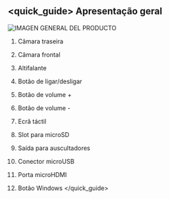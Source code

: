 ## <quick_guide> Apresentação geral
![IMAGEN GENERAL DEL PRODUCTO](http://static.energysistem.com/images/manuals/42652/566950ef106d5.jpg)

1. Câmara traseira

2. Câmara frontal

3. Altifalante

4. Botão de ligar/desligar

5. Botão de volume +

6. Botão de volume -

7. Ecrã táctil

8. Slot para microSD

9. Saída para auscultadores

10. Conector microUSB

11. Porta microHDMI

12. Botão Windows
</quick_guide>

